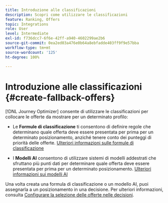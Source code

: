 ```yaml
---
title: Introduzione alle classificazioni
description: Scopri come utilizzare le classificazioni
feature: Ranking, Offers
topic: Integrations
role: User
level: Intermediate
exl-id: f736dcc7-6f6e-42ff-a940-4602299ae2b6
source-git-commit: 0ea2ed03a476e0b64a8ebfadde403ff9f9e57bba
workflow-type: tm+mt
source-wordcount: '125'
ht-degree: 100%

---
```


# Introduzione alle classificazioni {#create-fallback-offers}

[!DNL Journey Optimizer] consente di utilizzare le classificazioni per collocare le offerte da mostrare per un determinato profilo:

* Le **Formule di classificazione** ti consentono di definire regole che determinano quale offerta deve essere presentata per prima per un determinato posizionamento, anziché tenere conto dei punteggi di priorità delle offerte. [Ulteriori informazioni sulle formule di classificazione](create-ranking-formulas.md)

* I **Modelli AI** consentono di utilizzare sistemi di modelli addestrati che sfruttano più punti dati per determinare quale offerta deve essere presentata per prima per un determinato posizionamento. [Ulteriori informazioni sui modelli AI](ai-models.md)

Una volta creata una formula di classificazione o un modello AI, puoi assegnarla a un posizionamento in una decisione. Per ulteriori informazioni, consulta [Configurare la selezione delle offerte nelle decisioni](../offer-activities/configure-offer-selection.md).
